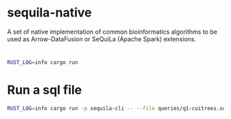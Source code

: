 # sequila-native
A set of native implementation of common bioinformatics algorithms to be used as Arrow-DataFusion or SeQuiLa (Apache Spark) extensions.

#
```bash
RUST_LOG=info cargo run 
```

# Run a sql file
```bash
RUST_LOG=info cargo run -p sequila-cli -- --file queries/q1-coitrees.sql
```
